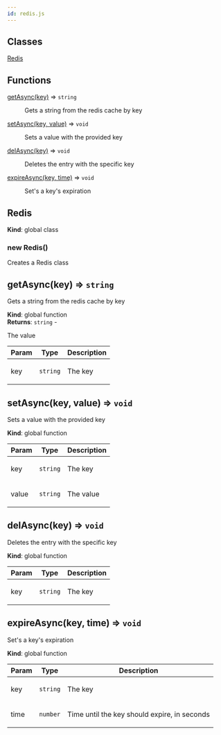 ```yaml
---
id: redis.js
---
```


## Classes

<dl>
<dt><a href="#Redis">Redis</a></dt>
<dd></dd>
</dl>

## Functions

<dl>
<dt><a href="#getAsync">getAsync(key)</a> ⇒ <code>string</code></dt>
<dd><p>Gets a string from the redis cache by key</p></dd>
<dt><a href="#setAsync">setAsync(key, value)</a> ⇒ <code>void</code></dt>
<dd><p>Sets a value with the provided key</p></dd>
<dt><a href="#delAsync">delAsync(key)</a> ⇒ <code>void</code></dt>
<dd><p>Deletes the entry with the specific key</p></dd>
<dt><a href="#expireAsync">expireAsync(key, time)</a> ⇒ <code>void</code></dt>
<dd><p>Set's a key's expiration</p></dd>
</dl>

<a name="Redis"></a>

## Redis
**Kind**: global class  
<a name="new_Redis_new"></a>

### new Redis()
<p>Creates a Redis class</p>

<a name="getAsync"></a>

## getAsync(key) ⇒ <code>string</code>
<p>Gets a string from the redis cache by key</p>

**Kind**: global function  
**Returns**: <code>string</code> - <p>The value</p>  

| Param | Type | Description |
| --- | --- | --- |
| key | <code>string</code> | <p>The key</p> |

<a name="setAsync"></a>

## setAsync(key, value) ⇒ <code>void</code>
<p>Sets a value with the provided key</p>

**Kind**: global function  

| Param | Type | Description |
| --- | --- | --- |
| key | <code>string</code> | <p>The key</p> |
| value | <code>string</code> | <p>The value</p> |

<a name="delAsync"></a>

## delAsync(key) ⇒ <code>void</code>
<p>Deletes the entry with the specific key</p>

**Kind**: global function  

| Param | Type | Description |
| --- | --- | --- |
| key | <code>string</code> | <p>The key</p> |

<a name="expireAsync"></a>

## expireAsync(key, time) ⇒ <code>void</code>
<p>Set's a key's expiration</p>

**Kind**: global function  

| Param | Type | Description |
| --- | --- | --- |
| key | <code>string</code> | <p>The key</p> |
| time | <code>number</code> | <p>Time until the key should expire, in seconds</p> |

